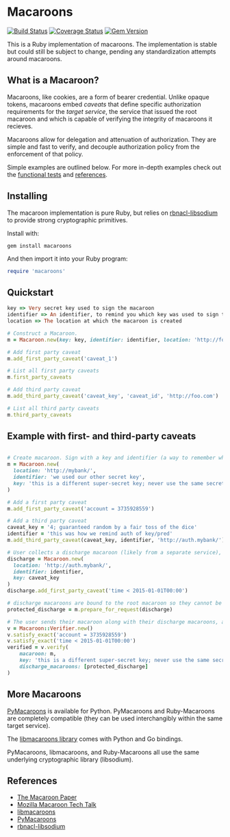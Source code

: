 # Macaroons
[![Build Status](https://travis-ci.org/localmed/ruby-macaroons.svg?branch=master)](https://travis-ci.org/localmed/ruby-macaroons)
[![Coverage Status](https://img.shields.io/coveralls/localmed/ruby-macaroons.svg)](https://coveralls.io/r/localmed/ruby-macaroons?branch=master)
[![Gem Version](https://badge.fury.io/rb/macaroons.svg)](http://badge.fury.io/rb/macaroons)

This is a Ruby implementation of macaroons. The implementation is stable but could still be subject to change, pending any standardization attempts around macaroons.

## What is a Macaroon? 
Macaroons, like cookies, are a form of bearer credential. Unlike opaque tokens, macaroons embed *caveats* that define specific authorization requirements for the *target service*, the service that issued the root macaroon and which is capable of verifying the integrity of macaroons it recieves. 

Macaroons allow for delegation and attenuation of authorization. They are simple and fast to verify, and decouple authorization policy from the enforcement of that policy.

Simple examples are outlined below. For more in-depth examples check out the [functional tests](https://github.com/localmed/ruby-macaroons/blob/master/spec/integration_spec.rb) and [references](#references).

## Installing

The macaroon implementation is pure Ruby, but relies on [rbnacl-libsodium](https://github.com/cryptosphere/rbnacl-libsodium) to provide strong cryptographic primitives.

Install with: 

```
gem install macaroons
```

And then import it into your Ruby program:

```ruby
require 'macaroons'
```

## Quickstart

```ruby
key => Very secret key used to sign the macaroon
identifier => An identifier, to remind you which key was used to sign the macaroon
location => The location at which the macaroon is created

# Construct a Macaroon.
m = Macaroon.new(key: key, identifier: identifier, location: 'http://foo.com')

# Add first party caveat
m.add_first_party_caveat('caveat_1')

# List all first party caveats
m.first_party_caveats

# Add third party caveat
m.add_third_party_caveat('caveat_key', 'caveat_id', 'http://foo.com')

# List all third party caveats
m.third_party_caveats
```

## Example with first- and third-party caveats

```ruby

# Create macaroon. Sign with a key and identifier (a way to remember which key was used)
m = Macaroon.new(
  location: 'http://mybank/',
  identifier: 'we used our other secret key',
  key: 'this is a different super-secret key; never use the same secret twice'
)

# Add a first party caveat
m.add_first_party_caveat('account = 3735928559')

# Add a third party caveat
caveat_key = '4; guaranteed random by a fair toss of the dice'
identifier = 'this was how we remind auth of key/pred'
m.add_third_party_caveat(caveat_key, identifier, 'http://auth.mybank/')

# User collects a discharge macaroon (likely from a separate service), that proves the claims in the third-party caveat and which may add additional caveats of its own
discharge = Macaroon.new(
  location: 'http://auth.mybank/',
  identifier: identifier,
  key: caveat_key
)
discharge.add_first_party_caveat('time < 2015-01-01T00:00')

# discharge macaroons are bound to the root macaroon so they cannot be reused
protected_discharge = m.prepare_for_request(discharge)

# The user sends their macaroon along with their discharge macaroons, and we verify them
v = Macaroon::Verifier.new()
v.satisfy_exact('account = 3735928559')
v.satisfy_exact('time < 2015-01-01T00:00')
verified = v.verify(
    macaroon: m,
    key: 'this is a different super-secret key; never use the same secret twice',
    discharge_macaroons: [protected_discharge]
)
```

## More Macaroons

[PyMacaroons](https://github.com/ecordell/pymacaroons) is available for Python. PyMacaroons and Ruby-Macaroons are completely compatible (they can be used interchangibly within the same target service).

The [libmacaroons library](https://github.com/rescrv/libmacaroons) comes with Python and Go bindings.
 
PyMacaroons, libmacaroons, and Ruby-Macaroons all use the same underlying cryptographic library (libsodium).

## References

- [The Macaroon Paper](http://research.google.com/pubs/pub41892.html)
- [Mozilla Macaroon Tech Talk](https://air.mozilla.org/macaroons-cookies-with-contextual-caveats-for-decentralized-authorization-in-the-cloud/)
- [libmacaroons](https://github.com/rescrv/libmacaroons)
- [PyMacaroons](https://github.com/ecordell/pymacaroons)
- [rbnacl-libsodium](https://github.com/cryptosphere/rbnacl-libsodium) 
